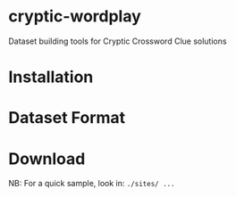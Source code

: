 # cryptic-wordplay

Dataset building tools for Cryptic Crossword Clue solutions


# Installation



# Dataset Format


# Download

NB: For a quick sample, look in: `./sites/ ...`
